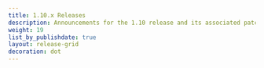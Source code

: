 ```yaml
---
title: 1.10.x Releases
description: Announcements for the 1.10 release and its associated patch releases.
weight: 19
list_by_publishdate: true
layout: release-grid
decoration: dot
---
```

